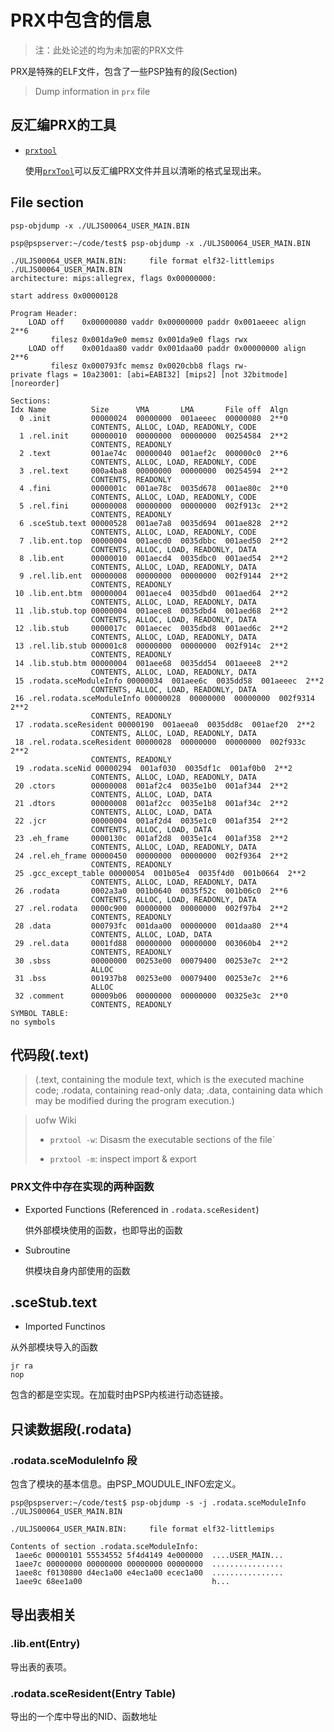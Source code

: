 # PRX中包含的信息

>注：此处论述的均为未加密的PRX文件

PRX是特殊的ELF文件，包含了一些PSP独有的段(Section)

> Dump information in `prx` file

## 反汇编PRX的工具
<!-- + `psp-objdump` -->

+ [`prxtool`](https://github.com/pspdev/prxtool)

    使用[`prxTool`](https://github.com/pspdev/prxtool)可以反汇编PRX文件并且以清晰的格式呈现出来。


## File section

`psp-objdump -x ./ULJS00064_USER_MAIN.BIN`
```
psp@pspserver:~/code/test$ psp-objdump -x ./ULJS00064_USER_MAIN.BIN 

./ULJS00064_USER_MAIN.BIN:     file format elf32-littlemips
./ULJS00064_USER_MAIN.BIN
architecture: mips:allegrex, flags 0x00000000:

start address 0x00000128

Program Header:
    LOAD off    0x00000080 vaddr 0x00000000 paddr 0x001aeeec align 2**6
         filesz 0x001da9e0 memsz 0x001da9e0 flags rwx
    LOAD off    0x001daa80 vaddr 0x001daa00 paddr 0x00000000 align 2**6
         filesz 0x000793fc memsz 0x0020cbb8 flags rw-
private flags = 10a23001: [abi=EABI32] [mips2] [not 32bitmode] [noreorder]

Sections:
Idx Name          Size      VMA       LMA       File off  Algn
  0 .init         00000024  00000000  001aeeec  00000080  2**0
                  CONTENTS, ALLOC, LOAD, READONLY, CODE
  1 .rel.init     00000010  00000000  00000000  00254584  2**2
                  CONTENTS, READONLY
  2 .text         001ae74c  00000040  001aef2c  000000c0  2**6
                  CONTENTS, ALLOC, LOAD, READONLY, CODE
  3 .rel.text     000a4ba8  00000000  00000000  00254594  2**2
                  CONTENTS, READONLY
  4 .fini         0000001c  001ae78c  0035d678  001ae80c  2**0
                  CONTENTS, ALLOC, LOAD, READONLY, CODE
  5 .rel.fini     00000008  00000000  00000000  002f913c  2**2
                  CONTENTS, READONLY
  6 .sceStub.text 00000528  001ae7a8  0035d694  001ae828  2**2
                  CONTENTS, ALLOC, LOAD, READONLY, CODE
  7 .lib.ent.top  00000004  001aecd0  0035dbbc  001aed50  2**2
                  CONTENTS, ALLOC, LOAD, READONLY, DATA
  8 .lib.ent      00000010  001aecd4  0035dbc0  001aed54  2**2
                  CONTENTS, ALLOC, LOAD, READONLY, DATA
  9 .rel.lib.ent  00000008  00000000  00000000  002f9144  2**2
                  CONTENTS, READONLY
 10 .lib.ent.btm  00000004  001aece4  0035dbd0  001aed64  2**2
                  CONTENTS, ALLOC, LOAD, READONLY, DATA
 11 .lib.stub.top 00000004  001aece8  0035dbd4  001aed68  2**2
                  CONTENTS, ALLOC, LOAD, READONLY, DATA
 12 .lib.stub     0000017c  001aecec  0035dbd8  001aed6c  2**2
                  CONTENTS, ALLOC, LOAD, READONLY, DATA
 13 .rel.lib.stub 000001c8  00000000  00000000  002f914c  2**2
                  CONTENTS, READONLY
 14 .lib.stub.btm 00000004  001aee68  0035dd54  001aeee8  2**2
                  CONTENTS, ALLOC, LOAD, READONLY, DATA
 15 .rodata.sceModuleInfo 00000034  001aee6c  0035dd58  001aeeec  2**2
                  CONTENTS, ALLOC, LOAD, READONLY, DATA
 16 .rel.rodata.sceModuleInfo 00000028  00000000  00000000  002f9314  2**2
                  CONTENTS, READONLY
 17 .rodata.sceResident 00000190  001aeea0  0035dd8c  001aef20  2**2
                  CONTENTS, ALLOC, LOAD, READONLY, DATA
 18 .rel.rodata.sceResident 00000028  00000000  00000000  002f933c  2**2
                  CONTENTS, READONLY
 19 .rodata.sceNid 00000294  001af030  0035df1c  001af0b0  2**2
                  CONTENTS, ALLOC, LOAD, READONLY, DATA
 20 .ctors        00000008  001af2c4  0035e1b0  001af344  2**2
                  CONTENTS, ALLOC, LOAD, DATA
 21 .dtors        00000008  001af2cc  0035e1b8  001af34c  2**2
                  CONTENTS, ALLOC, LOAD, DATA
 22 .jcr          00000004  001af2d4  0035e1c0  001af354  2**2
                  CONTENTS, ALLOC, LOAD, DATA
 23 .eh_frame     0000130c  001af2d8  0035e1c4  001af358  2**2
                  CONTENTS, ALLOC, LOAD, READONLY, DATA
 24 .rel.eh_frame 00000450  00000000  00000000  002f9364  2**2
                  CONTENTS, READONLY
 25 .gcc_except_table 00000054  001b05e4  0035f4d0  001b0664  2**2
                  CONTENTS, ALLOC, LOAD, READONLY, DATA
 26 .rodata       0002a3a0  001b0640  0035f52c  001b06c0  2**6
                  CONTENTS, ALLOC, LOAD, READONLY, DATA
 27 .rel.rodata   0000c900  00000000  00000000  002f97b4  2**2
                  CONTENTS, READONLY
 28 .data         000793fc  001daa00  00000000  001daa80  2**4
                  CONTENTS, ALLOC, LOAD, DATA
 29 .rel.data     0001fd88  00000000  00000000  003060b4  2**2
                  CONTENTS, READONLY
 30 .sbss         00000000  00253e00  00079400  00253e7c  2**2
                  ALLOC
 31 .bss          001937b8  00253e00  00079400  00253e7c  2**6
                  ALLOC
 32 .comment      00009b06  00000000  00000000  00325e3c  2**0
                  CONTENTS, READONLY
SYMBOL TABLE:
no symbols
```

## 代码段(.text)
> (.text, containing the module text, which is the executed machine code; .rodata, containing read-only data; .data, containing data which may be modified during the program execution.)

> uofw Wiki
> 
> + `prxtool -w`: Disasm the executable sections of the file`
>
> + `prxtool -m`: inspect import & export 
### PRX文件中存在实现的两种函数

+ Exported Functions (Referenced in `.rodata.sceResident`)

    供外部模块使用的函数，也即导出的函数
+ Subroutine

    供模块自身内部使用的函数

## .sceStub.text
+ Imported Functinos

从外部模块导入的函数
```
jr ra
nop
```
包含的都是空实现。在加载时由PSP内核进行动态链接。
## 只读数据段(.rodata)

### .rodata.sceModuleInfo 段
包含了模块的基本信息。由PSP_MOUDULE_INFO宏定义。
```
psp@pspserver:~/code/test$ psp-objdump -s -j .rodata.sceModuleInfo ./ULJS00064_USER_MAIN.BIN 

./ULJS00064_USER_MAIN.BIN:     file format elf32-littlemips

Contents of section .rodata.sceModuleInfo:
 1aee6c 00000101 55534552 5f4d4149 4e000000  ....USER_MAIN...
 1aee7c 00000000 00000000 00000000 00000000  ................
 1aee8c f0130800 d4ec1a00 e4ec1a00 ecec1a00  ................
 1aee9c 68ee1a00                             h...      
```
## 导出表相关
### .lib.ent(Entry)
导出表的表项。
### .rodata.sceResident(Entry Table)
导出的一个库中导出的NID、函数地址